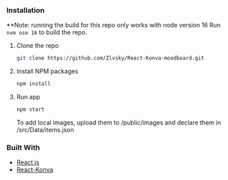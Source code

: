 <!-- @format -->

<!-- GETTING STARTED -->

### Installation

\*\*Note: running the build for this repo only works with node version 16
Run `nvm use 16` to build the repo.

1. Clone the repo
   ```sh
   git clone https://github.com/Zlvsky/React-Konva-moodboard.git
   ```
2. Install NPM packages
   ```sh
   npm install
   ```
3. Run app
   ```sh
   npm start
   ```
   <p>To add local images, upload them to /public/images and declare them in /src/Data/items.json</p>

### Built With

- [React.js](https://reactjs.org/)
- [React-Konva](https://konvajs.org/docs/react/index.html)
